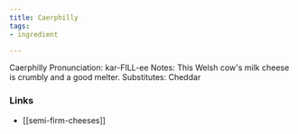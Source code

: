 ```yaml
---
title: Caerphilly
tags:
- ingredient

---
```

Caerphilly Pronunciation: kar-FILL-ee Notes: This Welsh cow's milk cheese is crumbly and a good melter. Substitutes: Cheddar

### Links

* [[semi-firm-cheeses]]

